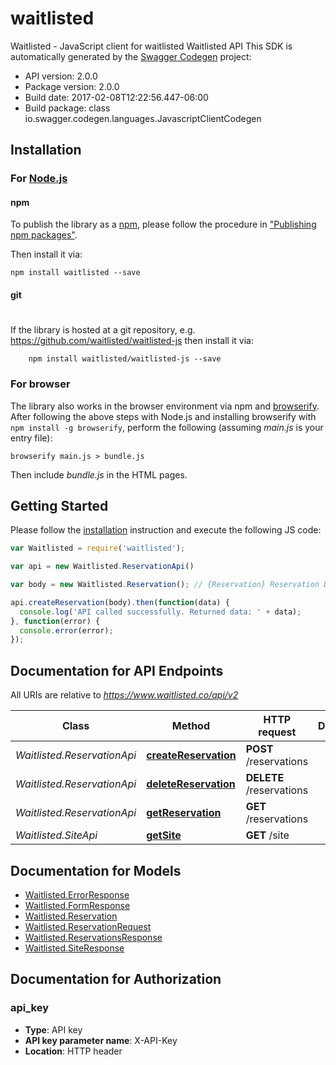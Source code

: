 # waitlisted

Waitlisted - JavaScript client for waitlisted
Waitlisted API
This SDK is automatically generated by the [Swagger Codegen](https://github.com/swagger-api/swagger-codegen) project:

- API version: 2.0.0
- Package version: 2.0.0
- Build date: 2017-02-08T12:22:56.447-06:00
- Build package: class io.swagger.codegen.languages.JavascriptClientCodegen

## Installation

### For [Node.js](https://nodejs.org/)

#### npm

To publish the library as a [npm](https://www.npmjs.com/),
please follow the procedure in ["Publishing npm packages"](https://docs.npmjs.com/getting-started/publishing-npm-packages).

Then install it via:

```shell
npm install waitlisted --save
```

#### git
#
If the library is hosted at a git repository, e.g.
https://github.com/waitlisted/waitlisted-js
then install it via:

```shell
    npm install waitlisted/waitlisted-js --save
```

### For browser

The library also works in the browser environment via npm and [browserify](http://browserify.org/). After following
the above steps with Node.js and installing browserify with `npm install -g browserify`,
perform the following (assuming *main.js* is your entry file):

```shell
browserify main.js > bundle.js
```

Then include *bundle.js* in the HTML pages.

## Getting Started

Please follow the [installation](#installation) instruction and execute the following JS code:

```javascript
var Waitlisted = require('waitlisted');

var api = new Waitlisted.ReservationApi()

var body = new Waitlisted.Reservation(); // {Reservation} Reservation Data

api.createReservation(body).then(function(data) {
  console.log('API called successfully. Returned data: ' + data);
}, function(error) {
  console.error(error);
});


```

## Documentation for API Endpoints

All URIs are relative to *https://www.waitlisted.co/api/v2*

Class | Method | HTTP request | Description
------------ | ------------- | ------------- | -------------
*Waitlisted.ReservationApi* | [**createReservation**](docs/ReservationApi.md#createReservation) | **POST** /reservations | 
*Waitlisted.ReservationApi* | [**deleteReservation**](docs/ReservationApi.md#deleteReservation) | **DELETE** /reservations | 
*Waitlisted.ReservationApi* | [**getReservation**](docs/ReservationApi.md#getReservation) | **GET** /reservations | 
*Waitlisted.SiteApi* | [**getSite**](docs/SiteApi.md#getSite) | **GET** /site | 


## Documentation for Models

 - [Waitlisted.ErrorResponse](docs/ErrorResponse.md)
 - [Waitlisted.FormResponse](docs/FormResponse.md)
 - [Waitlisted.Reservation](docs/Reservation.md)
 - [Waitlisted.ReservationRequest](docs/ReservationRequest.md)
 - [Waitlisted.ReservationsResponse](docs/ReservationsResponse.md)
 - [Waitlisted.SiteResponse](docs/SiteResponse.md)


## Documentation for Authorization


### api_key

- **Type**: API key
- **API key parameter name**: X-API-Key
- **Location**: HTTP header

